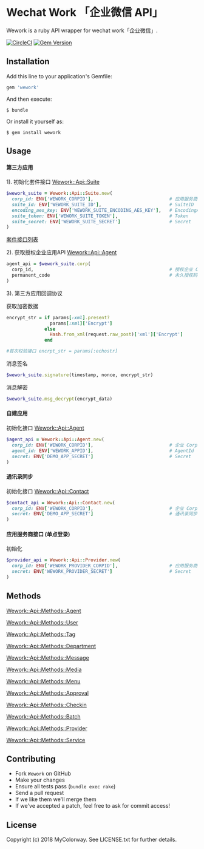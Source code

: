 # Wechat Work 「企业微信 API」

Wework is a ruby API wrapper for wechat work「企业微信」.

[![CircleCI](https://circleci.com/gh/mycolorway/wework/tree/suite.svg?style=svg)](https://circleci.com/gh/mycolorway/wework/tree/suite)   [![Gem Version](https://badge.fury.io/rb/wework.svg)](https://badge.fury.io/rb/wework)

## Installation

Add this line to your application's Gemfile:

```ruby
gem 'wework'
```

And then execute:

    $ bundle

Or install it yourself as:

    $ gem install wework

## Usage

#### 第三方应用

1). 初始化套件接口 [Wework::Api::Suite](https://github.com/mycolorway/wework/blob/suite/lib/wework/api/suite.rb)

```ruby
$wework_suite = Wework::Api::Suite.new(
  corp_id: ENV['WEWORK_CORPID'],                            # 应用服务商 CorpID
  suite_id: ENV['WEWORK_SUITE_ID'],                         # SuiteID
  encoding_aes_key: ENV['WEWORK_SUITE_ENCODING_AES_KEY'],   # EncodingAESKey
  suite_token: ENV['WEWORK_SUITE_TOKEN'],                   # Token
  suite_secret: ENV['WEWORK_SUITE_SECRET']                  # Secret
)
```
[套件接口列表](https://github.com/mycolorway/wework/blob/suite/lib/wework/api/methods/suite.rb)

2). 获取授权企业应用API [Wework::Api::Agent](https://github.com/mycolorway/wework/blob/suite/lib/wework/api/agent.rb)

```ruby
agent_api = $wework_suite.corp(
  corp_id,                                                  # 授权企业 CorpID
  permanent_code                                            # 永久授权码
)
```

3). 第三方应用回调协议

获取加密数据

```ruby
encrypt_str = if params[:xml].present?
                params[:xml]['Encrypt']
              else
                Hash.from_xml(request.raw_post)['xml']['Encrypt']
              end

#首次校验接口 encrpt_str = params[:echostr]
```

消息签名

```ruby
$wework_suite.signature(timestamp, nonce, encrypt_str)
```

 消息解密

 ```ruby
 $wework_suite.msg_decrypt(encrypt_data)
 ```


#### 自建应用

初始化接口 [Wework::Api::Agent](https://github.com/mycolorway/wework/blob/suite/lib/wework/api/agent.rb)

``` ruby
$agent_api = Wework::Api::Agent.new(
  corp_id: ENV['WEWORK_CORPID'],                            # 企业 CorpID
  agent_id: ENV['WEWORK_APPID'],                            # AgentId
  secret: ENV['DEMO_APP_SECRET']                            # Secret
)
```

#### 通讯录同步

初始化接口 [Wework::Api::Contact](https://github.com/mycolorway/wework/blob/suite/lib/wework/api/contact.rb)

``` ruby
$contact_api = Wework::Api::Contact.new(
  corp_id: ENV['WEWORK_CORPID'],                            # 企业 CorpID
  secret: ENV['DEMO_APP_SECRET']                            # 通讯录同步 Secret
)
```

#### 应用服务商接口 (单点登录)

初始化

``` ruby
$provider_api = Wework::Api::Provider.new(
  corp_id: ENV['WEWORK_PROVIDER_CORPID'],                   # 应用服务商 CorpID
  secret: ENV['WEWORK_PROVIDER_SECRET']                     # Secret
)
```


## Methods

[Wework::Api::Methods::Agent](https://github.com/mycolorway/wework/blob/suite/lib/wework/api/methods/agent.rb)

[Wework::Api::Methods::User](https://github.com/mycolorway/wework/blob/suite/lib/wework/api/methods/user.rb)

[Wework::Api::Methods::Tag](https://github.com/mycolorway/wework/blob/suite/lib/wework/api/methods/tag.rb)

[Wework::Api::Methods::Department](https://github.com/mycolorway/wework/blob/suite/lib/wework/api/methods/department.rb)

[Wework::Api::Methods::Message](https://github.com/mycolorway/wework/blob/suite/lib/wework/api/methods/message.rb)

[Wework::Api::Methods::Media](https://github.com/mycolorway/wework/blob/suite/lib/wework/api/methods/media.rb)

[Wework::Api::Methods::Menu](https://github.com/mycolorway/wework/blob/suite/lib/wework/api/methods/menu.rb)

[Wework::Api::Methods::Approval](https://github.com/mycolorway/wework/blob/suite/lib/wework/api/methods/approval.rb)

[Wework::Api::Methods::Checkin](https://github.com/mycolorway/wework/blob/suite/lib/wework/api/methods/checkin.rb)

[Wework::Api::Methods::Batch](https://github.com/mycolorway/wework/blob/suite/lib/wework/api/methods/batch.rb)

[Wework::Api::Methods::Provider](https://github.com/mycolorway/wework/blob/suite/lib/wework/api/methods/provider.rb)

[Wework::Api::Methods::Service](https://github.com/mycolorway/wework/blob/suite/lib/wework/api/methods/service.rb)


## Contributing

* Fork `Wework` on GitHub
* Make your changes
* Ensure all tests pass (`bundle exec rake`)
* Send a pull request
* If we like them we'll merge them
* If we've accepted a patch, feel free to ask for commit access!

## License

Copyright (c) 2018 MyColorway. See LICENSE.txt for further details.

